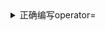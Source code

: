 <details>
<summary>正确编写operator=</summary>

# 正确编写operator=

本篇总结为自定义类编写operator=函数时要注意的各种问题

首先要明确，如果你没有为某个类声明operator=函数，编译器在需要该函数时将为其声明一个编译器版本的operator=函数。

大多数情况下，编译器版本的operator=都可以工作的很好，但是，如果遇到以下情况，你就必须自己编写operator=函数

</details>
